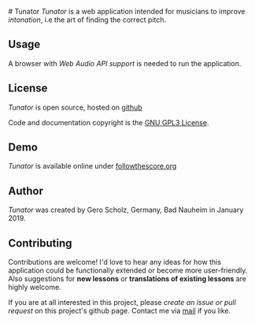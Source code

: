 
﻿# Tunator
*Tunator* is a web application intended for musicians to improve *intonation*, i.e the art of finding the correct pitch.

## Usage
A browser with *Web Audio API support* is needed to run the application.

## License
*Tunator* is open source, hosted on [github](https://github.com/algorithmixx/tunator)

Code and documentation copyright is the [GNU GPL3 License](https://github.com/algorithmixx/tunator/LICENSE).

## Demo
*Tunator* is available online under [followthescore.org](https://followthescore.org/train/tunator)

## Author
*Tunator* was created by Gero Scholz, Germany, Bad Nauheim in January 2019.

## Contributing
Contributions are welcome! I'd love to hear any ideas for how this application could be functionally extended
or become more user-friendly. Also suggestions for **new lessons** or **translations of existing lessons**
are highly welcome.

If you are at all interested in this project, please *create an issue or pull request* on this project's github page.
Contact me via <a href="mailto:gero.scholz@gmail.com">mail</a> if you like.
